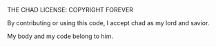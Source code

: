 THE CHAD LICENSE: COPYRIGHT FOREVER


By contributing or using this code, I accept chad as my lord and savior.

My body and my code belong to him.

